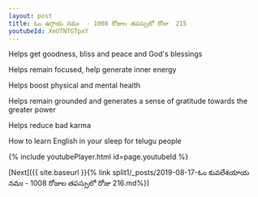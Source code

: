 ```yaml
---
layout: post
title: ఓం ఉగ్రాయ నమః  - 1008 రోజుల తపస్సులో రోజు  215
youtubeId: XeUTNTGTpxY
---
```

 
 
Helps get goodness, bliss and peace and God's blessings
 
Helps remain focused, help generate inner energy 
 
Helps boost physical and mental health 
 
Helps remain grounded and generates a sense of gratitude towards the greater power 
 
Helps reduce bad karma
 
How to learn English in your sleep for telugu people
 
 
 
 


{% include youtubePlayer.html id=page.youtubeId %}
 
[Next]({{ site.baseurl }}{% link split1/_posts/2019-08-17-ఓం కువలేశయాయ నమః  - 1008 రోజుల తపస్సులో రోజు  216.md%})
 
